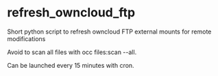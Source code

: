 # refresh_owncloud_ftp
Short python script to refresh owncloud FTP external mounts for remote modifications

Avoid to scan all files with occ files:scan --all.

Can be launched every 15 minutes with cron.

